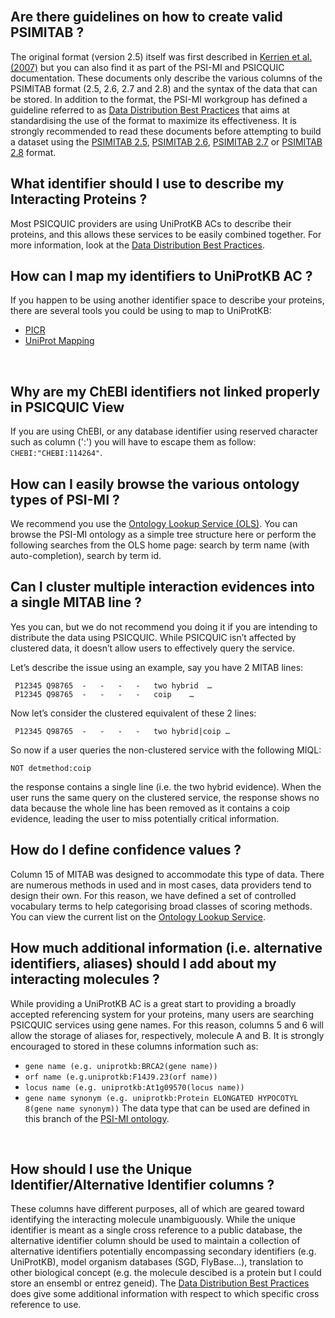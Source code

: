 

<br />

## Are there guidelines on how to create valid PSIMITAB ? ##
The original format (version 2.5) itself was first described in [Kerrien et al. (2007)](http://www.ncbi.nlm.nih.gov/pubmed/17925023) but you can also find it as part of the PSI-MI and PSICQUIC documentation. These documents only describe the various columns of the PSIMITAB format (2.5, 2.6, 2.7 and 2.8) and the syntax of the data that can be stored. In addition to the format, the PSI-MI workgroup has defined a guideline referred to as [Data Distribution Best Practices](DataDistributionBestPractices.md) that aims at standardising the use of the format to maximize its effectiveness. It is strongly recommended to read these documents before attempting to build a dataset using the [PSIMITAB 2.5](MITAB25Format.md), [PSIMITAB 2.6](MITAB26Format.md), [PSIMITAB 2.7](MITAB27Format.md) or [PSIMITAB 2.8](MITAB28Format.md) format.
<br />


## What identifier should I use to describe my Interacting Proteins ? ##
Most PSICQUIC providers are using UniProtKB ACs to describe their proteins, and this allows these services to be easily combined together. For more information, look at the [Data Distribution Best Practices](DataDistributionBestPractices.md).
<br />



## How can I map my identifiers to UniProtKB AC ? ##
If you happen to be using another identifier space to describe your proteins, there are several tools you could be using to map to UniProtKB:
  * [PICR](http://www.ebi.ac.uk/Tools/picr/)
  * [UniProt Mapping](http://www.uniprot.org/?tab=mapping)
<br />

## Why are my ChEBI identifiers not linked properly in PSICQUIC View ##
If you are using ChEBI, or any database identifier using reserved character such as column (':') you will have to escape them as follow: `CHEBI:"CHEBI:114264"`.


## How can I easily browse the various ontology types of PSI-MI ? ##
We recommend you use the [Ontology Lookup Service (OLS)](https://www.ebi.ac.uk/ols4/). You can browse the PSI-MI ontology as a simple tree structure here or perform the following searches from the OLS home page:
search by term name (with auto-completion),
search by term id.
<br />



## Can I cluster multiple interaction evidences into a single MITAB line ? ##
Yes you can, but we do not recommend you doing it if you are intending to distribute the data using PSICQUIC. While PSICQUIC isn’t affected by clustered data, it doesn’t allow users to effectively query the service.

Let’s describe the issue using an example, say you have 2 MITAB lines:
```
 P12345	Q98765	-	-	-	-	two hybrid	…
 P12345	Q98765	-	-	-	-	coip	…
```

Now let’s consider the clustered equivalent of these 2 lines:
```
 P12345	Q98765	-	-	-	-	two hybrid|coip	…
```

So now if a user queries the non-clustered service with the following MIQL:
```
NOT detmethod:coip
```

the response contains a single line (i.e. the two hybrid evidence).
When the user runs the same query on the clustered service, the response shows no data because the whole line has been removed as it contains a coip evidence, leading the user to miss potentially critical information.
<br />



## How do I define confidence values ? ##
Column 15 of MITAB was designed to accommodate this type of data. There are numerous methods in used and in most cases, data providers tend to design their own. For this reason, we have defined a set of controlled vocabulary terms to help categorising broad classes of scoring methods. You can view the current list on the [Ontology Lookup Service](https://www.ebi.ac.uk/ols4/ontologies/mi/classes/http%253A%252F%252Fpurl.obolibrary.org%252Fobo%252FMI_1064).
<br />


## How much additional information (i.e. alternative identifiers, aliases) should I add about my interacting molecules ? ##
While providing a UniProtKB AC is a great start to providing a broadly accepted referencing system for your proteins, many users are searching PSICQUIC services using gene names. For this reason, columns 5 and 6 will allow the storage of aliases for, respectively, molecule A and B. It is strongly encouraged to stored in these columns information such as:
  * `gene name (e.g. uniprotkb:BRCA2(gene name))`
  * `orf name (e.g.uniprotkb:F14J9.23(orf name))`
  * `locus name (e.g. uniprotkb:At1g09570(locus name))`
  * `gene name synonym (e.g. uniprotkb:Protein ELONGATED HYPOCOTYL 8(gene name synonym))`
The data type that can be used are defined in this branch of the [PSI-MI ontology](https://www.ebi.ac.uk/ols4/ontologies/mi/classes/http%253A%252F%252Fpurl.obolibrary.org%252Fobo%252FMI_0300).
<br />



## How should I use the Unique Identifier/Alternative Identifier columns ? ##
These columns have different purposes, all of which are geared toward identifying the interacting molecule unambiguously. While the unique identifier is meant as a single cross reference to a public database, the alternative identifier column should be used to maintain a collection of alternative identifiers potentially encompassing secondary identifiers (e.g. UniProtKB), model organism databases (SGD, FlyBase...), translation to other biological concept (e.g. the molecule descibed is a protein but I could store an ensembl or entrez geneid). The [Data Distribution Best Practices](DataDistributionBestPractices.md) does give some additional information with respect to which specific cross reference to use.
